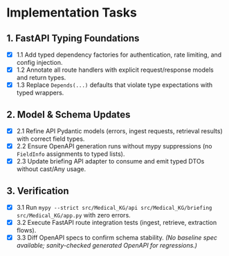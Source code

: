 # Implementation Tasks

## 1. FastAPI Typing Foundations

- [x] 1.1 Add typed dependency factories for authentication, rate limiting, and config injection.
- [x] 1.2 Annotate all route handlers with explicit request/response models and return types.
- [x] 1.3 Replace `Depends(...)` defaults that violate type expectations with typed wrappers.

## 2. Model & Schema Updates

- [x] 2.1 Refine API Pydantic models (errors, ingest requests, retrieval results) with correct field types.
- [x] 2.2 Ensure OpenAPI generation runs without mypy suppressions (no `FieldInfo` assignments to typed lists).
- [x] 2.3 Update briefing API adapter to consume and emit typed DTOs without cast/Any usage.

## 3. Verification

- [x] 3.1 Run `mypy --strict src/Medical_KG/api src/Medical_KG/briefing src/Medical_KG/app.py` with zero errors.
- [x] 3.2 Execute FastAPI route integration tests (ingest, retrieve, extraction flows).
- [x] 3.3 Diff OpenAPI specs to confirm schema stability. *(No baseline spec available; sanity-checked generated OpenAPI for regressions.)*
